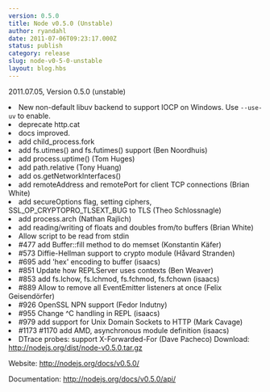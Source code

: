 ```yaml
---
version: 0.5.0
title: Node v0.5.0 (Unstable)
author: ryandahl
date: 2011-07-06T09:23:17.000Z
status: publish
category: release
slug: node-v0-5-0-unstable
layout: blog.hbs
---
```


2011.07.05, Version 0.5.0 (unstable)

<li> New non-default libuv backend to support IOCP on Windows. Use <code>--use-uv</code> to enable.
<li> deprecate http.cat
<li> docs improved.
<li> add child_process.fork
<li> add fs.utimes() and fs.futimes() support (Ben Noordhuis)
<li> add process.uptime() (Tom Huges)
<li> add path.relative (Tony Huang)
<li> add os.getNetworkInterfaces()
<li> add remoteAddress and remotePort for client TCP connections (Brian White)
<li> add secureOptions flag, setting ciphers, SSL_OP_CRYPTOPRO_TLSEXT_BUG to TLS (Theo Schlossnagle)
<li> add process.arch (Nathan Rajlich)
<li> add reading/writing of floats and doubles from/to buffers (Brian White)
<li> Allow script to be read from stdin
<li> #477 add Buffer::fill method to do memset (Konstantin Käfer)
<li> #573 Diffie-Hellman support to crypto module (Håvard Stranden)
<li> #695 add 'hex' encoding to buffer (isaacs)
<li> #851 Update how REPLServer uses contexts (Ben Weaver)
<li> #853 add fs.lchow, fs.lchmod, fs.fchmod, fs.fchown (isaacs)
<li> #889 Allow to remove all EventEmitter listeners at once (Felix Geisendörfer)
<li> #926 OpenSSL NPN support (Fedor Indutny)
<li> #955 Change ^C handling in REPL (isaacs)
<li> #979 add support for Unix Domain Sockets to HTTP (Mark Cavage)
<li> #1173 #1170 add AMD, asynchronous module definition (isaacs)
<li> DTrace probes: support X-Forwarded-For (Dave Pacheco) </ul>
Download: <a href="http://nodejs.org/dist/node-v0.5.0.tar.gz">http://nodejs.org/dist/node-v0.5.0.tar.gz</a>

Website: <a href="http://nodejs.org/docs/v0.5.0/">http://nodejs.org/docs/v0.5.0/</a>

Documentation: <a href="http://nodejs.org/docs/v0.5.0/api/">http://nodejs.org/docs/v0.5.0/api/</a>

